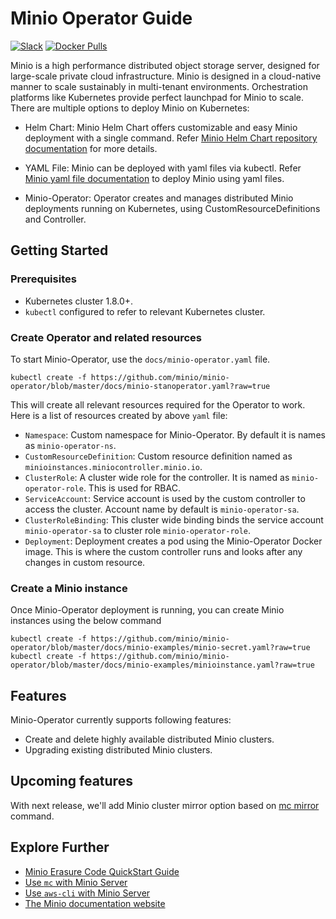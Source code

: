 # Minio Operator Guide

[![Slack](https://slack.minio.io/slack?type=svg)](https://slack.minio.io) [![Docker Pulls](https://img.shields.io/docker/pulls/minio/minio.svg?maxAge=604800)](https://hub.docker.com/r/minio/minio/)

Minio is a high performance distributed object storage server, designed for large-scale private cloud infrastructure. Minio is designed in a cloud-native manner to scale sustainably in multi-tenant environments. Orchestration platforms like Kubernetes provide perfect launchpad for Minio to scale. There are multiple options to deploy Minio on Kubernetes:

- Helm Chart: Minio Helm Chart offers customizable and easy Minio deployment with a single command. Refer [Minio Helm Chart repository documentation](https://github.com/helm/charts/tree/master/stable/minio) for more details.

- YAML File: Minio can be deployed with yaml files via kubectl. Refer [Minio yaml file documentation](https://docs.minio.io/docs/deploy-minio-on-kubernetes.html) to deploy Minio using yaml files.

- Minio-Operator: Operator creates and manages distributed Minio deployments running on Kubernetes, using CustomResourceDefinitions and Controller.

## Getting Started

### Prerequisites

- Kubernetes cluster 1.8.0+.
- `kubectl` configured to refer to relevant Kubernetes cluster.

### Create Operator and related resources

To start Minio-Operator, use the `docs/minio-operator.yaml` file.

```
kubectl create -f https://github.com/minio/minio-operator/blob/master/docs/minio-stanoperator.yaml?raw=true
```

This will create all relevant resources required for the Operator to work. Here is a list of resources created by above `yaml` file:

- `Namespace`: Custom namespace for Minio-Operator. By default it is names as `minio-operator-ns`.
- `CustomResourceDefinition`: Custom resource definition named as `minioinstances.miniocontroller.minio.io`.
- `ClusterRole`: A cluster wide role for the controller. It is named as `minio-operator-role`. This is used for RBAC.
- `ServiceAccount`: Service account is used by the custom controller to access the cluster. Account name by default is `minio-operator-sa`.
- `ClusterRoleBinding`: This cluster wide binding binds the service account `minio-operator-sa` to cluster role `minio-operator-role`.
- `Deployment`: Deployment creates a pod using the Minio-Operator Docker image. This is where the custom controller runs and looks after any changes in custom resource.

### Create a Minio instance

Once Minio-Operator deployment is running, you can create Minio instances using the below command

```
kubectl create -f https://github.com/minio/minio-operator/blob/master/docs/minio-examples/minio-secret.yaml?raw=true
kubectl create -f https://github.com/minio/minio-operator/blob/master/docs/minio-examples/minioinstance.yaml?raw=true
```

## Features

Minio-Operator currently supports following features:

- Create and delete highly available distributed Minio clusters.
- Upgrading existing distributed Minio clusters.

## Upcoming features

With next release, we'll add Minio cluster mirror option based on [mc mirror](https://docs.minio.io/docs/minio-client-complete-guide.html#mirror) command.

## Explore Further

- [Minio Erasure Code QuickStart Guide](https://docs.minio.io/docs/minio-erasure-code-quickstart-guide)
- [Use `mc` with Minio Server](https://docs.minio.io/docs/minio-client-quickstart-guide)
- [Use `aws-cli` with Minio Server](https://docs.minio.io/docs/aws-cli-with-minio)
- [The Minio documentation website](https://docs.minio.io)
